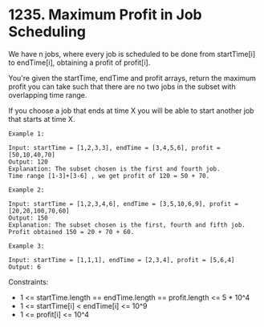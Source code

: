 # 1235. Maximum Profit in Job Scheduling

We have n jobs, where every job is scheduled to be done from startTime[i] to endTime[i], obtaining a profit of profit[i].

You're given the startTime, endTime and profit arrays, return the maximum profit you can take such that there are no two jobs in the subset with overlapping time range.

If you choose a job that ends at time X you will be able to start another job that starts at time X.

```
Example 1:

Input: startTime = [1,2,3,3], endTime = [3,4,5,6], profit = [50,10,40,70]
Output: 120
Explanation: The subset chosen is the first and fourth job.
Time range [1-3]+[3-6] , we get profit of 120 = 50 + 70.
```

```
Example 2:

Input: startTime = [1,2,3,4,6], endTime = [3,5,10,6,9], profit = [20,20,100,70,60]
Output: 150
Explanation: The subset chosen is the first, fourth and fifth job.
Profit obtained 150 = 20 + 70 + 60.
```

```
Example 3:

Input: startTime = [1,1,1], endTime = [2,3,4], profit = [5,6,4]
Output: 6
```

Constraints:

-   1 <= startTime.length == endTime.length == profit.length <= 5 \* 10^4
-   1 <= startTime[i] < endTime[i] <= 10^9
-   1 <= profit[i] <= 10^4
